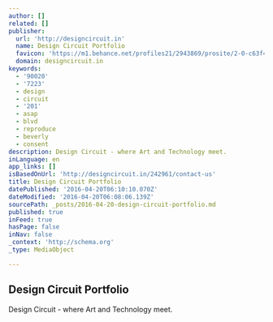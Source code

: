 ```yaml
---
author: []
related: []
publisher:
  url: 'http://designcircuit.in'
  name: Design Circuit Portfolio
  favicon: 'https://m1.behance.net/profiles21/2943869/prosite/2-0-c63f475f3b3d3b70b0a68c68bd7755c0.png?cb=1381147088'
  domain: designcircuit.in
keywords:
  - '90020'
  - '7223'
  - design
  - circuit
  - '201'
  - asap
  - blvd
  - reproduce
  - beverly
  - consent
description: Design Circuit - where Art and Technology meet.
inLanguage: en
app_links: []
isBasedOnUrl: 'http://designcircuit.in/242961/contact-us'
title: Design Circuit Portfolio
datePublished: '2016-04-20T06:10:10.070Z'
dateModified: '2016-04-20T06:08:06.139Z'
sourcePath: _posts/2016-04-20-design-circuit-portfolio.md
published: true
inFeed: true
hasPage: false
inNav: false
_context: 'http://schema.org'
_type: MediaObject

---
```

<article style=""><h1>Design Circuit Portfolio</h1><p>Design Circuit - where Art and Technology meet.</p></article>